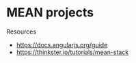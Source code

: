 # MEAN projects

Resources
- https://docs.angularjs.org/guide
- https://thinkster.io/tutorials/mean-stack
